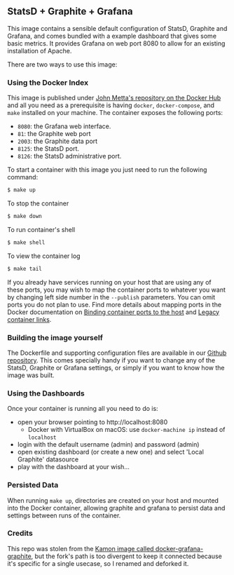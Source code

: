 StatsD + Graphite + Grafana
---------------------------------------------

This image contains a sensible default configuration of StatsD, Graphite and Grafana, and comes bundled with a example
dashboard that gives some basic metrics. It provides Grafana on web port 8080 to allow for an existing installation of Apache.

There are two ways to use this image:


### Using the Docker Index ###

This image is published under [John Metta's repository on the Docker Hub](https://hub.docker.com/u/johnmetta/) and all you
need as a prerequisite is having `docker`, `docker-compose`, and `make` installed on your machine. The container exposes the following ports:

- `8080`: the Grafana web interface.
- `81`: the Graphite web port
- `2003`: the Graphite data port
- `8125`: the StatsD port.
- `8126`: the StatsD administrative port.

To start a container with this image you just need to run the following command:

```bash
$ make up
```

To stop the container
```bash
$ make down
```

To run container's shell
```bash
$ make shell
```

To view the container log
```bash
$ make tail
```

If you already have services running on your host that are using any of these ports, you may wish to map the container
ports to whatever you want by changing left side number in the `--publish` parameters. You can omit ports you do not plan to use. Find more details about mapping ports in the Docker documentation on [Binding container ports to the host](https://docs.docker.com/engine/userguide/networking/default_network/binding/) and [Legacy container links](https://docs.docker.com/engine/userguide/networking/default_network/dockerlinks/).


### Building the image yourself ###

The Dockerfile and supporting configuration files are available in our [Github repository](https://github.com/mettadore/grafanyx).
This comes specially handy if you want to change any of the StatsD, Graphite or Grafana settings, or simply if you want
to know how the image was built.


### Using the Dashboards ###

Once your container is running all you need to do is:

- open your browser pointing to http://localhost:8080
  - Docker with VirtualBox on macOS: use `docker-machine ip` instead of `localhost`
- login with the default username (admin) and password (admin)
- open existing dashboard (or create a new one) and select 'Local Graphite' datasource
- play with the dashboard at your wish...


### Persisted Data ###

When running `make up`, directories are created on your host and mounted into the Docker container, allowing graphite and grafana to persist data and settings between runs of the container.


### Credits ###

This repo was stolen from the [Kamon image called docker-grafana-graphite](http://github.com/kamon-io/docker-grafana-graphite), but the fork's path is too divergent to keep it connected because it's specific for a single usecase, so I renamed and deforked it.
